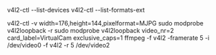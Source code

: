 v4l2-ctl --list-devices
v4l2-ctl --list-formats-ext

v4l2-ctl -v width=176,height=144,pixelformat=MJPG
sudo modprobe v4l2loopback -r
sudo modprobe v4l2loopback video_nr=2 card_label=VirtualCam exclusive_caps=1
ffmpeg -f v4l2 -framerate 5 -i /dev/video0 -f v4l2 -r 5 /dev/video2
